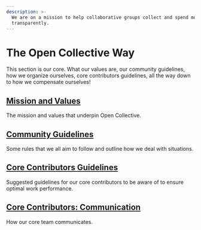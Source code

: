 ```yaml
---
description: >-
  We are on a mission to help collaborative groups collect and spend money
  transparently.
---
```


# The Open Collective Way

This section is our core. What our values are, our community guidelines, how we organize ourselves, core contributors guidelines, all the way down to how we compensate ourselves!

## [Mission and Values ](mission-and-values.md)

The mission and values that underpin Open Collective.&#x20;

## [Community Guidelines ](community-guidelines.md)

Some rules that we all aim to follow and outline how we deal with situations.

## [Core Contributors Guidelines ](core-contributors-guidelines.md)

Suggested guidelines for our core contributors to be aware of to ensure optimal work performance.&#x20;

## [Core Contributors: Communication](core-contributors-communication.md)&#x20;

How our core team communicates.&#x20;





